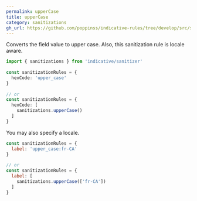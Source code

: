 ```yaml
---
permalink: upperCase
title: upperCase
category: sanitizations
gh_url: https://github.com/poppinss/indicative-rules/tree/develop/src/sanitizations/upperCase.ts
---
```


Converts the field value to upper case. Also, this sanitization rule
is locale aware.
 
```ts
import { sanitizations } from 'indicative/sanitizer'
 
const sanitizationRules = {
  hexCode: 'upper_case'
}
 
// or
const sanitizationRules = {
  hexCode: [
    sanitizations.upperCase()
  ]
}
```
 
You may also specify a locale.
 
```js
const sanitizationRules = {
  label: 'upper_case:fr-CA'
}
 
// or
const sanitizationRules = {
  label: [
    sanitizations.upperCase(['fr-CA'])
  ]
}